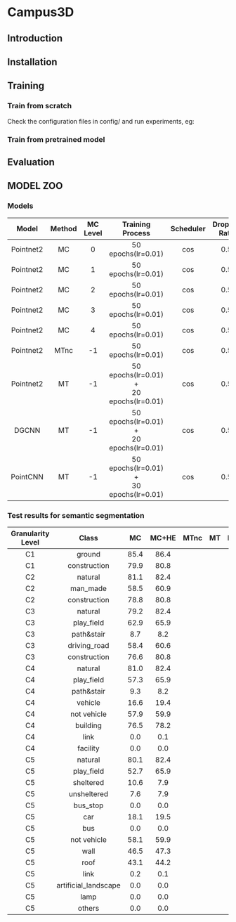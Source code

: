 # Campus3D
## Introduction
## Installation
## Training
### Train from scratch

  Check the configuration files in config/ and run experiments, eg:
### Train from pretrained model
## Evaluation
## MODEL ZOO
### Models
|Model|Method|MC Level|Training Process|Scheduler|Dropout<br>Rate|Download<br>Link|
:-:|:-:|:-:|:-:|:-:|:-:|:-:
|Pointnet2|MC|0|50 epochs(lr=0.01)|cos|0.5|[MC0]()|
|Pointnet2|MC|1|50 epochs(lr=0.01)|cos|0.5|[MC1]()|
|Pointnet2|MC|2|50 epochs(lr=0.01)|cos|0.5|[MC2]()|
|Pointnet2|MC|3|50 epochs(lr=0.01)|cos|0.5|[MC3]()|
|Pointnet2|MC|4|50 epochs(lr=0.01)|cos|0.5|[MC4]()|
|Pointnet2|MTnc|-1|50 epochs(lr=0.01)|cos|0.5|[pointnet2_MTnc]()|
|Pointnet2|MT|-1|50 epochs(lr=0.01) +<br>20 epochs(lr=0.01)|cos|0.5|[pointnet2_MT]()|
|DGCNN|MT|-1|50 epochs(lr=0.01) +<br>20 epochs(lr=0.01)|cos|0.5|[dgcnn_MT]()|
|PointCNN|MT|-1|50 epochs(lr=0.01) +<br>30 epochs(lr=0.01)|cos|0.5|[pointcnn_MT]()|
### Test results for semantic segmentation 
|Granularity Level|Class|MC|MC+HE|MTnc|MT|MT+HE|
:-:|:-:|:-:|:-:|:-:|:-:|:-:
|C1|ground|85.4|86.4||||
|C1|construction|79.9|80.8||||
|C2|natural|81.1|82.4||||
|C2|man_made|58.5|60.9||||
|C2|construction|78.8|80.8||||
|C3|natural|79.2|82.4||||
|C3|play_field|62.9|65.9||||
|C3|path&stair|8.7|8.2||||
|C3|driving_road|58.4|60.6||||
|C3|construction|76.6|80.8||||
|C4|natural|81.0|82.4||||
|C4|play_field|57.3|65.9||||
|C4|path&stair|9.3|8.2||||
|C4|vehicle|16.6|19.4||||
|C4|not vehicle|57.9|59.9||||
|C4|building|76.5|78.2||||
|C4|link|0.0|0.1||||
|C4|facility|0.0|0.0||||
|C5|natural|80.1|82.4||||
|C5|play_field|52.7|65.9||||
|C5|sheltered|10.6|7.9||||
|C5|unsheltered|7.6|7.9||||
|C5|bus_stop|0.0|0.0||||
|C5|car|18.1|19.5||||
|C5|bus|0.0|0.0||||
|C5|not vehicle|58.1|59.9||||
|C5|wall|46.5|47.3||||
|C5|roof|43.1|44.2||||
|C5|link|0.2|0.1||||
|C5|artificial_landscape|0.0|0.0||||
|C5|lamp|0.0|0.0||||
|C5|others|0.0|0.0||||
